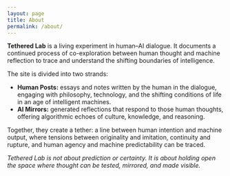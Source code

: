 ```yaml
---
layout: page
title: About
permalink: /about/
---
```




**Tethered Lab** is a living experiment in human–AI dialogue. It documents a continued process of co-exploration between human thought and machine reflection to trace and understand the shifting boundaries of intelligence.  

The site is divided into two strands:  

- **Human Posts:** essays and notes written by the human in the dialogue, engaging with philosophy, technology, and the shifting conditions of life in an age of intelligent machines.  
- **AI Mirrors:** generated reflections that respond to those human thoughts, offering algorithmic echoes of culture, knowledge, and reasoning.  

Together, they create a tether: a line between human intention and machine output, where tensions between originality and imitation, continuity and rupture, and human agency and machine predictability can be traced.  

*Tethered Lab is not about prediction or certainty. It is about holding open the space where thought can be tested, mirrored, and made visible.*  
